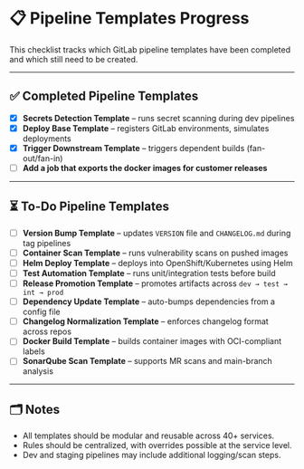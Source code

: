 # 📋 Pipeline Templates Progress

This checklist tracks which GitLab pipeline templates have been completed and which still need to be created.

---

## ✅ Completed Pipeline Templates

- [x] **Secrets Detection Template** – runs secret scanning during dev pipelines
- [x] **Deploy Base Template** – registers GitLab environments, simulates deployments
- [x] **Trigger Downstream Template** – triggers dependent builds (fan-out/fan-in)
- [ ] **Add a job that exports the docker images for customer releases**

---

## ⏳ To-Do Pipeline Templates
- [ ] **Version Bump Template** – updates `VERSION` file and `CHANGELOG.md` during tag pipelines
- [ ] **Container Scan Template** – runs vulnerability scans on pushed images
- [ ] **Helm Deploy Template** – deploys into OpenShift/Kubernetes using Helm
- [ ] **Test Automation Template** – runs unit/integration tests before build
- [ ] **Release Promotion Template** – promotes artifacts across `dev → test → int → prod`
- [ ] **Dependency Update Template** – auto-bumps dependencies from a config file
- [ ] **Changelog Normalization Template** – enforces changelog format across repos
- [ ] **Docker Build Template** – builds container images with OCI-compliant labels
- [ ] **SonarQube Scan Template** – supports MR scans and main-branch analysis

---

## 🗂 Notes
- All templates should be modular and reusable across 40+ services.
- Rules should be centralized, with overrides possible at the service level.
- Dev and staging pipelines may include additional logging/scan steps.
